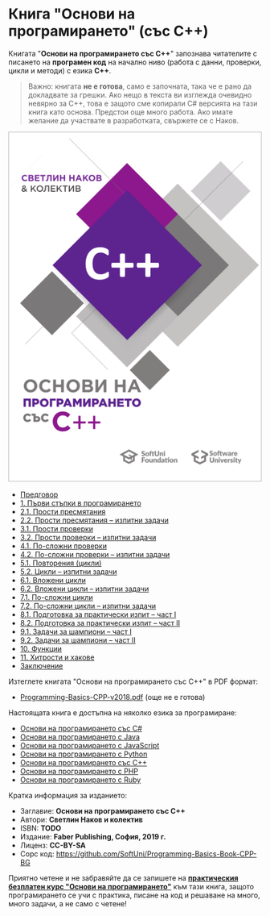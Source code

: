 # Книга "Основи на програмирането" \(със C++)

Книгата "**Основи на програмирането със C++**" запознава читателите с писането на **програмен код** на начално ниво (работа с данни, проверки, цикли и методи) с езика **C++**.

> Важно: книгата **не е готова**, само е започната, така че е рано да докладвате за грешки.
> Ако нещо в текста ви изглежда очевидно невярно за C++, това е защото сме копирали C# версията на тази книга като основа.
> Предстои още много работа. Ако имате желание да участвате в разработката, свържете се с Наков.

<img src="/assets/CPP-Programming-Basics-Book-Cover.png" alt="Книга основи на програмирането със C++ - корица" class="readme-book-cover-image" />

* [Предговор](chapter-00-preface.md)
* [1. Първи стъпки в програмирането](chapter-01-first-steps-in-programming.md)
* [2.1. Прости пресмятания](chapter-02-simple-calculations.md)
* [2.2. Прости пресмятания – изпитни задачи](chapter-02-simple-calculations-exam-problems.md)
* [3.1. Прости проверки](chapter-03-simple-conditions.md)
* [3.2. Прости проверки – изпитни задачи](chapter-03-simple-conditions-exam-problems.md)
* [4.1. По-сложни проверки](chapter-04-complex-conditions.md)
* [4.2. По-сложни проверки – изпитни задачи](chapter-04-complex-conditions-exam-problems.md)
* [5.1. Повторения (цикли)](chapter-05-loops.md)
* [5.2. Цикли – изпитни задачи](chapter-05-loops-exam-problems.md)
* [6.1. Вложени цикли](chapter-06-nested-loops.md)
* [6.2. Вложени цикли – изпитни задачи](chapter-06-nested-loops-exam-problems.md)
* [7.1. По-сложни цикли](chapter-07-complex-loops.md)
* [7.2. По-сложни цикли – изпитни задачи](chapter-07-complex-loops-exam-problems.md)
* [8.1. Подготовка за практически изпит – част I](chapter-08-exam-preparation.md)
* [8.2. Подготовка за практически изпит – част II](chapter-08-exam-preparation-part-2.md)
* [9.1. Задачи за шампиони – част I](chapter-09-problems-for-champions.md)
* [9.2. Задачи за шампиони – част II](chapter-09-problems-for-champions-part-2.md)
* [10. Функции](chapter-10-functions.md)
* [11. Хитрости и хакове](chapter-11-tricks-and-hacks.md)
* [Заключение](chapter-12-conclusion.md)

Изтеглете книгата "Основи на програмирането със C++" в PDF формат:
* <a href=#>Programming-Basics-CPP-v2018.pdf</a> (още не е готова)

Настоящата книга е достъпна на няколко езика за програмиране:
* [Основи на програмирането със C#](https://csharp-book.softuni.bg)
* [Основи на програмирането с Java](https://java-book.softuni.bg)
* [Основи на програмирането с JavaScript](https://js-book.softuni.bg)
* [Основи на програмирането с Python](https://python-book.softuni.bg)
* [Основи на програмирането със C++](https://cpp-book.softuni.bg)
* [Основи на програмирането с PHP](https://php-book.softuni.bg)
* [Основи на програмирането с Ruby](https://ruby-book.softuni.bg)

Кратка информация за изданието:
* Заглавие: **Основи на програмирането със C++**
* Автори: **Светлин Наков и колектив**
* ISBN: **TODO**
* Издание: **Faber Publishing, София, 2019 г.**
* Лиценз: **CC-BY-SA**
* Сорс код: https://github.com/SoftUni/Programming-Basics-Book-CPP-BG

Приятно четене и не забравяйте да се запишете на [**практическия безплатен курс "Основи на програмирането"**](https://softuni.bg/apply) към тази книга, защото програмирането се учи с практика, писане на код и решаване на много, много задачи, а не само с четене!
